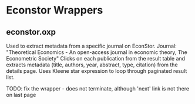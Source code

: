 # Econstor Wrappers

## econstor.oxp

Used to extract metadata from a specific journal on EconStor.
Journal: "Theoretical Economics - An open-access journal in economic theory, The Econometric Society"
Clicks on each publication from the result table and extracts metadata (title, authors, year, abstract, type, citation) from the details page.
Uses Kleene star expression to loop through paginated result list.

TODO: fix the wrapper - does not terminate, although 'next' link is not there on last page
